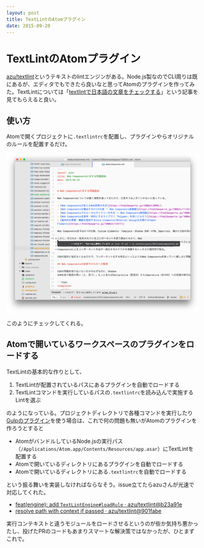 ```yaml
---
layout: post
title: TextLintのAtomプラグイン
date: 2015-09-20
---
```


# TextLintのAtomプラグイン

[azu/textlint](https://github.com/azu/textlint)というテキストのlintエンジンがある。Node.js製なのでCLI周りは既にあるが、エディタでもできたら良いなと思ってAtomのプラグインを作ってみた。TextLintについては「[textlintで日本語の文章をチェックする](http://efcl.info/2015/09/10/introduce-textlint/)」という記事を見てもらえると良い。

## 使い方

Atomで開くプロジェクトに`.textlintrc`を配置し、プラグインやらオリジナルのルールを配置するだけ。

![](/img/posts/2015/linter-textlint/atom.png)

このようにチェックしてくれる。

## Atomで開いているワークスペースのプラグインをロードする

TextLintの基本的な作りとして、

1. TextLintが配置されているパスにあるプラグインを自動でロードする
2. TextLintコマンドを実行しているパスの`.textlintrc`を読み込んで実施するLintを選ぶ

のようになっている。プロジェクトディレクトリで各種コマンドを実行したり[Gulpのプラグイン](http://github.com/nakajmg/gulp-textlint)を使う場合は、これで何の問題も無いがAtomのプラグインを作ろうとすると

- AtomがバンドルしているNode.jsの実行パス（`/Applications/Atom.app/Contents/Resources/app.asar`）にTextLintを配置する
- Atomで開いているディレクトリにあるプラグインを自動でロードする
- Atomで開いているディレクトリにある`.textlintrc`を自動でロードする

という振る舞いを実装しなければならなそう。issue立てたらazuさんが光速で対応してくれた。

- [feat(engine): add `TextLintEngine#loadRule` · azu/textlint@b23a91e](https://github.com/azu/textlint/commit/b23a91e8aca3b2caf085faefbf1bd90d22d2f4fe)
- [resolve path with context if passed · azu/textlint@901fabe](https://github.com/azu/textlint/commit/901fabe26158f0ca1fae53d01a8a3695a4a1e68e)

実行コンテキストと違うモジュールをロードさせるというのが些か気持ち悪かったし、投げたPRのコードもあまりスマートな解決策ではなかったが、ひとまずこれで。
